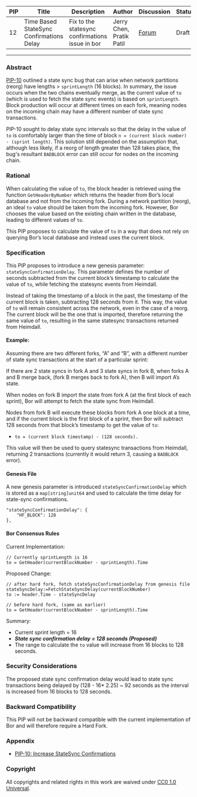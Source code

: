 | PIP               | Title                           | Description          | Author                        | Discussion | Status | Type                                     | Date                  |
|-------------------|---------------------------------|----------------------|-------------------------------|------------|--------|------------------------------------------|-----------------------|
| 12 | Time Based StateSync Confirmations Delay  | Fix to the statesync confirmations issue in bor | Jerry Chen, Pratik Patil | [Forum]()  | Draft | Core | 2023-11-05
---

### Abstract 

[PIP-10](https://github.com/maticnetwork/Polygon-Improvement-Proposals/blob/main/PIPs/PIP-10.md) outlined a state sync bug that can arise when network partitions (reorg) have lengths  > `sprintLength` (16 blocks). In summary, the issue occurs when the two chains eventually merge, as the current value of  `to` (which is used to fetch the state sync events) is based on `sprintLength`. Block production will occur at different times on each fork, meaning nodes on the incoming chain may have a different number of state sync transactions.

PIP-10 sought to delay state sync intervals so that the delay in the value of `to` is comfortably larger than the time of block `n = (current block number) - (sprint length)`.  This solution still depended on the assumption that, although less likely, if a reorg of length greater than 128 takes place, the bug's resultant `BADBLOCK` error can still occur for nodes on the incoming chain. 


### Rational

When calculating the value of `to`, the block header is retrieved using the function `GetHeaderByNumber` which returns the header from Bor’s local database and not from the incoming fork. During a network partition (reorg), an ideal `to` value should be taken from the incoming fork. However, Bor chooses the value based on the existing chain written in the database, leading to different values of `to`.

This PIP proposes to calculate the value of `to` in a way that does not rely on querying Bor’s local database and instead uses the current block.


### Specification

This PIP proposes to introduce a new genesis parameter: `stateSyncConfirmationDelay`. This parameter defines the number of seconds subtracted from the current block’s timestamp to calculate the value of `to`, while fetching the statesync events from Heimdall.

Instead of taking the timestamp of a block in the past, the timestamp of the current block is taken, subtracting 128 seconds from it. This way, the value of `to` will remain consistent across the network, even in the case of a reorg. The current block will be the one that is imported, therefore returning the same value of `to`, resulting in the same statesync transactions returned from Heimdall.

#### Example: 

Assuming there are two different forks, “A” and “B”, with a different number of state sync transactions at the start of a particular sprint:

If there are 2 state syncs in fork A and 3 state syncs in fork B, when forks A and B merge back, (fork B merges back to fork A), then B will import A’s state.

When nodes on fork B import the state from fork A (at the first block of each sprint), Bor will attempt to fetch the state sync from Heimdall. 

Nodes from fork B will execute these blocks from fork A one block at a time, and if the current block is the first block of a sprint, then Bor will subtract 128 seconds from that block’s timestamp to get the value of `to`:
- ```
  to = (current block timestamp) - (128 seconds).
  ```

This value will then be used to query statesync transactions from Heimdall, returning 2 transactions (currently it would return 3, causing a `BADBLOCK` error).


#### Genesis File
A new genesis parameter is introduced `stateSyncConfirmationDelay` which  is stored as a `map[string]unit64` and used to calculate the time delay for state-sync confirmations.
```
"stateSyncConfirmationDelay": { 
	"HF_BLOCK": 128
},
```

#### Bor Consensus Rules

Current Implementation:
```
// Currently sprintLength is 16
to = GetHeader(currentBlockNumber - sprintLength).Time
```

Proposed Change:
```
// after hard fork, fetch stateSyncConfirmationDelay from genesis file
stateSyncDelay:=FetchStateSyncDelay(currentBlockNumber)
to := header.Time - stateSyncDelay

// before hard fork, (same as earlier)
to = GetHeader(currentBlockNumber - sprintLength).Time
```

Summary:<br>
- Current sprint length = 16
- ***State sync confirmation delay = 128 seconds (Proposed)***
- The range to calculate the `to` value will increase from 16 blocks to 128 seconds.

### Security Considerations

The proposed state sync confirmation delay would lead to state sync transactions being delayed by (128 - 16* 2.25) ~ 92 seconds as the interval is increased from 16 blocks to 128 seconds.

### Backward Compatibility

This PIP will not be backward compatible with the current implementation of Bor and will therefore require a Hard Fork.

### Appendix

* [PIP-10: Increase StateSync Confirmations](https://github.com/maticnetwork/Polygon-Improvement-Proposals/blob/main/PIPs/PIP-10.md)

### Copyright 
All copyrights and related rights in this work are waived under [CC0 1.0 Universal](https://creativecommons.org/publicdomain/zero/1.0/legalcode).

